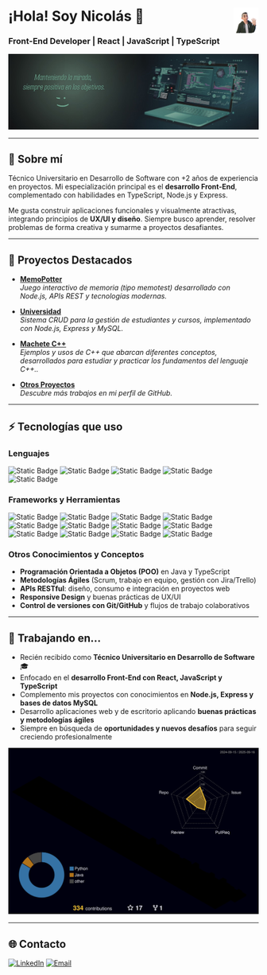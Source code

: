 # <img src="./images/avatar.png" width=10% align=right /> ¡Hola! Soy Nicolás 👋

### Front-End Developer | React | JavaScript | TypeScript

<a><img src="./images/bannerDgreen.jpg" borderRadius='1rem' boxShadow='0 5px 18px rgba(0,0,0,0.3)'></a>

---

## 🎯 Sobre mí

Técnico Universitario en Desarrollo de Software con +2 años de experiencia en proyectos. Mi especialización principal es el **desarrollo Front-End**, complementado con habilidades en TypeScript, Node.js y Express.

Me gusta construir aplicaciones funcionales y visualmente atractivas, integrando principios de **UX/UI y diseño**. Siempre busco aprender, resolver problemas de forma creativa y sumarme a proyectos desafiantes.

---

## 📂 Proyectos Destacados

- **[MemoPotter](https://github.com/nicoKaminski/Memo-Potter)**  
  _Juego interactivo de memoria (tipo memotest) desarrollado con Node.js, APIs REST y tecnologías modernas._

- **[Universidad](https://github.com/nicoKaminski/universidad)**  
  _Sistema CRUD para la gestión de estudiantes y cursos, implementado con Node.js, Express y MySQL._

- **[Machete C++](https://github.com/nicoKaminski/Cplusplus-Usos)**  
  _Ejemplos y usos de C++ que abarcan diferentes conceptos, desarrollados para estudiar y practicar los fundamentos del lenguaje C++.._
- **[Otros Proyectos](https://github.com/nicoKaminski?tab=repositories)**  
  _Descubre más trabajos en mi perfil de GitHub._

---

## ⚡ Tecnologías que uso

### Lenguajes

![Static Badge](<https://img.shields.io/badge/Java-white?logo=coffeescript&labelColor=rgb(91%2C136%2C165)&color=rgb(249%2C155%2C41)%20>)
![Static Badge](<https://img.shields.io/badge/HTML-white?logo=html5&labelColor=rgb(50%2C51%2C48)&color=rgb(226%2C79%2C38)>)
![Static Badge](<https://img.shields.io/badge/CSS-white?logo=css3&labelColor=rgb(37%2C102%2C178)&color=rgb(64%2C159%2C217)>)
![Static Badge](<https://img.shields.io/badge/JavaScript-white?logo=javascript&labelColor=rgb(50%2C51%2C48)&color=rgb(247%2C223%2C30)>)
![Static Badge](https://img.shields.io/badge/TypeScript-white?logo=typescript&logoColor=white&color=%233178C6)

### Frameworks y Herramientas

![Static Badge](<https://img.shields.io/badge/React-white?logo=react&logoColor=%2361DAFB&labelColor=rgb(50%2C51%2C48)&color=%2361DAFB>)
![Static Badge](https://img.shields.io/badge/Git-w?logo=git&labelColor=353634&color=%23F05032)
![Static Badge](<https://img.shields.io/badge/NPM-white?logo=npm&logoColor=rgb(203%2C70%2C33)&labelColor=rgb(50%2C51%2C48)&color=rgb(203%2C70%2C33)>)
![Static Badge](<https://img.shields.io/badge/Node.js-back?logo=nodedotjs&logoColor=rgb(129%2C205%2C54)&labelColor=rgb(50%2C51%2C48)&color=rgb(129%2C205%2C54)>)
![Static Badge](<https://img.shields.io/badge/Express.js-white?logo=Express&labelColor=rgb(50%2C51%2C48)&color=black>)
![Static Badge](<https://img.shields.io/badge/TypeORM-white?logo=typeorm&logoColor=white&labelColor=rgb(50%2C51%2C48)&color=%23E52500>)
![Static Badge](<https://img.shields.io/badge/MySQL-white?logo=mysql&logoColor=rgb(11%2C114%2C149)&labelColor=%23ffffff&color=rgb(11%2C114%2C149)>)
![Static Badge](<https://img.shields.io/badge/Postman-white?logo=postman&labelColor=rgb(50%2C51%2C48)&color=%23DD3A0A>)
![Static Badge](https://img.shields.io/badge/Jira-w?logo=jira&labelColor=353634&color=%230052CC)
![Static Badge](https://img.shields.io/badge/Figma-white?logo=figma&labelColor=2A313C&color=F25425)
![Static Badge](https://img.shields.io/badge/Illustrator-white?logo=airbrake&logoColor=white&labelColor=2A313C&color=%23FF9A00)
![Static Badge](https://img.shields.io/badge/WordPress-w?logo=wordpress&labelColor=353634&color=%2321759B)

### Otros Conocimientos y Conceptos

- **Programación Orientada a Objetos (POO)** en Java y TypeScript
- **Metodologías Ágiles** (Scrum, trabajo en equipo, gestión con Jira/Trello)
- **APIs RESTful**: diseño, consumo e integración en proyectos web
- **Responsive Design** y buenas prácticas de UX/UI
- **Control de versiones con Git/GitHub** y flujos de trabajo colaborativos

---

## 🚀 Trabajando en...

- Recién recibido como **Técnico Universitario en Desarrollo de Software** 🎓
- Enfocado en el **desarrollo Front-End con React, JavaScript y TypeScript**
- Complemento mis proyectos con conocimientos en **Node.js, Express y bases de datos MySQL**
- Desarrollo aplicaciones web y de escritorio aplicando **buenas prácticas y metodologías ágiles**
- Siempre en búsqueda de **oportunidades y nuevos desafíos** para seguir creciendo profesionalmente

![](./profile-3d-contrib/profile-night-rainbow.svg)

---

## 🌐 Contacto

[![LinkedIn](https://img.shields.io/badge/LinkedIn-w?logo=inspire&logoColor=white&labelColor=007AB5&color=007AB5)](https://www.linkedin.com/in/nkaminski-profile/) [![Email](https://img.shields.io/badge/eMail-w?logo=gmail&logoColor=white&labelColor=%23EA4335&color=%23EA4335)](mailto:nicokaminski89@gmail.com)
